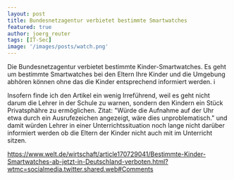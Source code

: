 ```yaml
---
layout: post
title: Bundesnetzagentur verbietet bestimmte Smartwatches 
featured: true
author: joerg_reuter
tags: [IT-Sec]
image: '/images/posts/watch.png'
---
```


Die Bundesnetzagentur verbietet bestimmte Kinder-Smartwatches. Es geht um bestimmte Smartwatches bei den Eltern Ihre Kinder und die Umgebung abhören können ohne das die Kinder entsprechend informiert werden. i

Insofern finde ich den Artikel ein wenig Irreführend, weil es geht nicht darum die Lehrer in der Schule zu warnen, sondern den Kindern ein Stück Privatsphähre zu ermöglichen. Zitat: "Würde die Aufnahme auf der Uhr etwa durch ein Ausrufezeichen angezeigt, wäre dies unproblematisch." und damit würden Lehrer in einer Unterrichtssituation noch lange nicht darüber informiert werden ob die Eltern der Kinder nicht auch mit im Unterricht sitzen.

<https://www.welt.de/wirtschaft/article170729041/Bestimmte-Kinder-Smartwatches-ab-jetzt-in-Deutschland-verboten.html?wtmc=socialmedia.twitter.shared.web#Comments>


